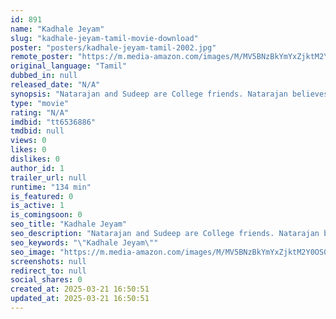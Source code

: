```yaml
---
id: 891
name: "Kadhale Jeyam"
slug: "kadhale-jeyam-tamil-movie-download"
poster: "posters/kadhale-jeyam-tamil-2002.jpg"
remote_poster: "https://m.media-amazon.com/images/M/MV5BNzBkYmYxZjktM2Y0OS00NWNiLTk5YjItOTJhZDNiN2E2ODMyXkEyXkFqcGdeQXVyNTM3MDMyMDQ@._V1_SX300.jpg"
original_language: "Tamil"
dubbed_in: null
released_date: "N/A"
synopsis: "Natarajan and Sudeep are College friends. Natarajan believes his relatives and get cheated by them. Sudeep loves Preethi Varma sincerely, but Preethi Varma leaves him for the sake of money."
type: "movie"
rating: "N/A"
imdbid: "tt6536886"
tmdbid: null
views: 0
likes: 0
dislikes: 0
author_id: 1
trailer_url: null
runtime: "134 min"
is_featured: 0
is_active: 1
is_comingsoon: 0
seo_title: "Kadhale Jeyam"
seo_description: "Natarajan and Sudeep are College friends. Natarajan believes his relatives and get cheated by them. Sudeep loves Preethi Varma sincerely, but Preethi Varma leaves him for the sake of money."
seo_keywords: "\"Kadhale Jeyam\""
seo_image: "https://m.media-amazon.com/images/M/MV5BNzBkYmYxZjktM2Y0OS00NWNiLTk5YjItOTJhZDNiN2E2ODMyXkEyXkFqcGdeQXVyNTM3MDMyMDQ@._V1_SX300.jpg"
screenshots: null
redirect_to: null
social_shares: 0
created_at: 2025-03-21 16:50:51
updated_at: 2025-03-21 16:50:51
---
```


